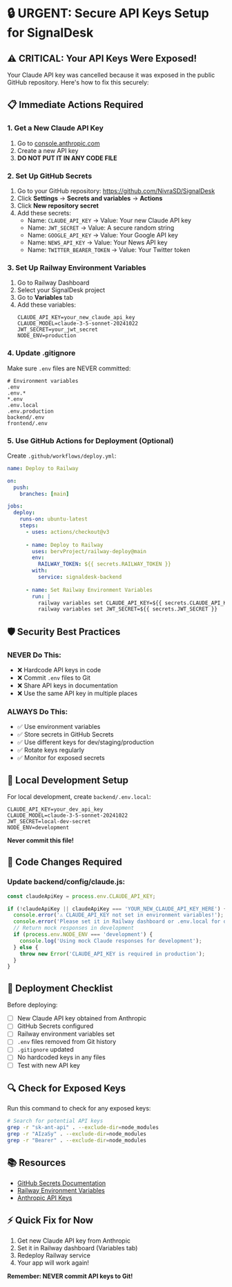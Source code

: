 # 🔒 URGENT: Secure API Keys Setup for SignalDesk

## ⚠️ CRITICAL: Your API Keys Were Exposed!

Your Claude API key was cancelled because it was exposed in the public GitHub repository. Here's how to fix this securely:

## 📋 Immediate Actions Required

### 1. Get a New Claude API Key
1. Go to [console.anthropic.com](https://console.anthropic.com)
2. Create a new API key
3. **DO NOT PUT IT IN ANY CODE FILE**

### 2. Set Up GitHub Secrets
1. Go to your GitHub repository: https://github.com/NivraSD/SignalDesk
2. Click **Settings** → **Secrets and variables** → **Actions**
3. Click **New repository secret**
4. Add these secrets:
   - Name: `CLAUDE_API_KEY` → Value: Your new Claude API key
   - Name: `JWT_SECRET` → Value: A secure random string
   - Name: `GOOGLE_API_KEY` → Value: Your Google API key
   - Name: `NEWS_API_KEY` → Value: Your News API key
   - Name: `TWITTER_BEARER_TOKEN` → Value: Your Twitter token

### 3. Set Up Railway Environment Variables
1. Go to Railway Dashboard
2. Select your SignalDesk project
3. Go to **Variables** tab
4. Add these variables:
   ```
   CLAUDE_API_KEY=your_new_claude_api_key
   CLAUDE_MODEL=claude-3-5-sonnet-20241022
   JWT_SECRET=your_jwt_secret
   NODE_ENV=production
   ```

### 4. Update .gitignore
Make sure `.env` files are NEVER committed:
```gitignore
# Environment variables
.env
.env.*
*.env
.env.local
.env.production
backend/.env
frontend/.env
```

### 5. Use GitHub Actions for Deployment (Optional)
Create `.github/workflows/deploy.yml`:
```yaml
name: Deploy to Railway

on:
  push:
    branches: [main]

jobs:
  deploy:
    runs-on: ubuntu-latest
    steps:
      - uses: actions/checkout@v3
      
      - name: Deploy to Railway
        uses: bervProject/railway-deploy@main
        env:
          RAILWAY_TOKEN: ${{ secrets.RAILWAY_TOKEN }}
        with:
          service: signaldesk-backend
          
      - name: Set Railway Environment Variables
        run: |
          railway variables set CLAUDE_API_KEY=${{ secrets.CLAUDE_API_KEY }}
          railway variables set JWT_SECRET=${{ secrets.JWT_SECRET }}
```

## 🛡️ Security Best Practices

### NEVER Do This:
- ❌ Hardcode API keys in code
- ❌ Commit `.env` files to Git
- ❌ Share API keys in documentation
- ❌ Use the same API key in multiple places

### ALWAYS Do This:
- ✅ Use environment variables
- ✅ Store secrets in GitHub Secrets
- ✅ Use different keys for dev/staging/production
- ✅ Rotate keys regularly
- ✅ Monitor for exposed secrets

## 🔧 Local Development Setup

For local development, create `backend/.env.local`:
```env
CLAUDE_API_KEY=your_dev_api_key
CLAUDE_MODEL=claude-3-5-sonnet-20241022
JWT_SECRET=local-dev-secret
NODE_ENV=development
```

**Never commit this file!**

## 📝 Code Changes Required

### Update backend/config/claude.js:
```javascript
const claudeApiKey = process.env.CLAUDE_API_KEY;

if (!claudeApiKey || claudeApiKey === 'YOUR_NEW_CLAUDE_API_KEY_HERE') {
  console.error('⚠️ CLAUDE_API_KEY not set in environment variables!');
  console.error('Please set it in Railway dashboard or .env.local for development');
  // Return mock responses in development
  if (process.env.NODE_ENV === 'development') {
    console.log('Using mock Claude responses for development');
  } else {
    throw new Error('CLAUDE_API_KEY is required in production');
  }
}
```

## 🚀 Deployment Checklist

Before deploying:
- [ ] New Claude API key obtained from Anthropic
- [ ] GitHub Secrets configured
- [ ] Railway environment variables set
- [ ] `.env` files removed from Git history
- [ ] `.gitignore` updated
- [ ] No hardcoded keys in any files
- [ ] Test with new API key

## 🔍 Check for Exposed Keys

Run this command to check for any exposed keys:
```bash
# Search for potential API keys
grep -r "sk-ant-api" . --exclude-dir=node_modules
grep -r "AIzaSy" . --exclude-dir=node_modules
grep -r "Bearer" . --exclude-dir=node_modules
```

## 📚 Resources

- [GitHub Secrets Documentation](https://docs.github.com/en/actions/security-guides/encrypted-secrets)
- [Railway Environment Variables](https://docs.railway.app/develop/variables)
- [Anthropic API Keys](https://console.anthropic.com/settings/keys)

## ⚡ Quick Fix for Now

1. Get new Claude API key from Anthropic
2. Set it in Railway dashboard (Variables tab)
3. Redeploy Railway service
4. Your app will work again!

**Remember: NEVER commit API keys to Git!**